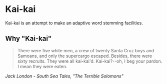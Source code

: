 # Kai-kai

Kai-kai is an attempt to make an adaptive word stemming facilities.

## Why "Kai-kai"

 > There were five white men, a crew of twenty Santa Cruz boys and Samoans, and only the supercargo escaped.
 > Besides, there were sixty recruits. They were all kai-kai'd. Kai-kai?--oh, I beg your pardon.
 > I mean they were eaten.

 _Jack London - South Sea Tales, "The Terrible Solomons"_
